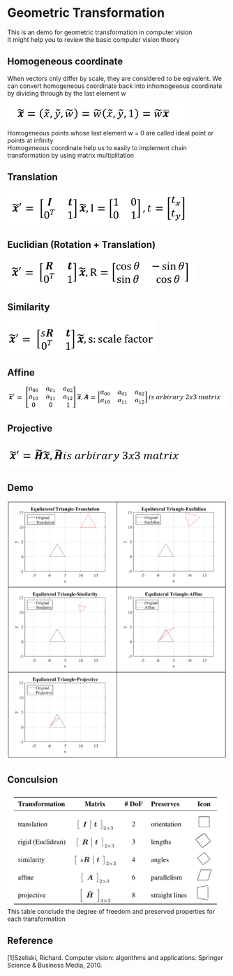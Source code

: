 # Geometric Transformation
This is an demo for geometric transformation in computer vision   
It might help you to review the basic computer vision theory

## Homogeneous coordinate
When vectors only differ by scale, they are considered to be eqivalent.
We can convert homogeneous coordinate back into inhomogeeous coordinate by dividing through by the last element w   
![f1.png]( https://github.com/Hsu-Li-Yang/Computer-Vision-ECE-415-/blob/main/Geometric%20Transformation/img/f1.png)   
Homogeneous points whose last element w = 0 are called ideal point or points at infinity   
Homogeneous coordinate help us to easily to implement chain transformation by using matrix multiplitation
## Translation
![f2.png]( https://github.com/Hsu-Li-Yang/Computer-Vision-ECE-415-/blob/main/Geometric%20Transformation/img/f2.png)
## Euclidian (Rotation + Translation)
![f3.png]( https://github.com/Hsu-Li-Yang/Computer-Vision-ECE-415-/blob/main/Geometric%20Transformation/img/f3.png)
## Similarity
![f4.png]( https://github.com/Hsu-Li-Yang/Computer-Vision-ECE-415-/blob/main/Geometric%20Transformation/img/f4.png)
## Affine
![f5.png]( https://github.com/Hsu-Li-Yang/Computer-Vision-ECE-415-/blob/main/Geometric%20Transformation/img/f5.png)
## Projective
![f6.png]( https://github.com/Hsu-Li-Yang/Computer-Vision-ECE-415-/blob/main/Geometric%20Transformation/img/f6.png)
 
## Demo
![tri.png](https://github.com/Hsu-Li-Yang/Computer-Vision-ECE-415-/blob/main/Geometric%20Transformation/img/tri.png)

## Conculsion

![result.png](https://github.com/Hsu-Li-Yang/Computer-Vision-ECE-415-/blob/main/Geometric%20Transformation/img/result.jpg)   
This table conclude the degree of freedom and preserved properties for each transformation
## Reference 
[1]Szeliski, Richard. Computer vision: algorithms and applications. Springer Science & Business Media, 2010.
